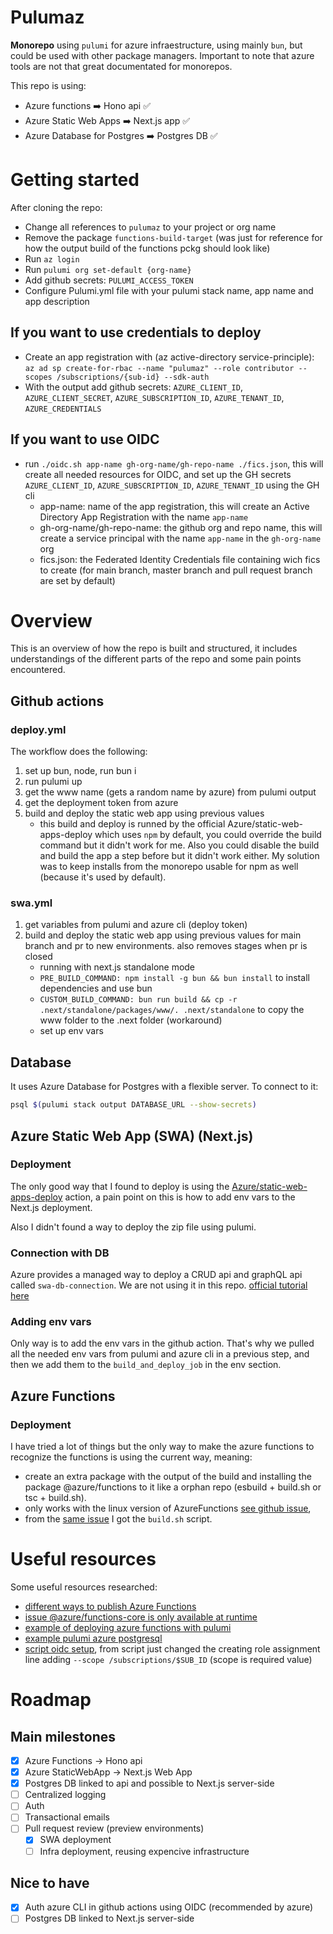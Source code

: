 # Pulumaz

**Monorepo** using `pulumi` for azure infraestructure, using mainly `bun`, but could be used with other package managers. 
Important to note that azure tools are not that great documentated for monorepos.

This repo is using:

- Azure functions ➡️ Hono api ✅
- Azure Static Web Apps ➡️ Next.js app ✅
- Azure Database for Postgres ➡️ Postgres DB ✅

# Getting started

After cloning the repo:

- Change all references to `pulumaz` to your project or org name
- Remove the package `functions-build-target` (was just for reference for how the output build of the functions pckg should look like)
- Run `az login`
- Run `pulumi org set-default {org-name}`
- Add github secrets: `PULUMI_ACCESS_TOKEN`
- Configure Pulumi.yml file with your pulumi stack name, app name and app description

## If you want to use credentials to deploy
- Create an app registration with (az active-directory service-principle): `az ad sp create-for-rbac --name "pulumaz" --role contributor --scopes /subscriptions/{sub-id} --sdk-auth`
- With the output add github secrets: `AZURE_CLIENT_ID`, `AZURE_CLIENT_SECRET`, `AZURE_SUBSCRIPTION_ID`, `AZURE_TENANT_ID`, `AZURE_CREDENTIALS`

## If you want to use OIDC
- run `./oidc.sh app-name gh-org-name/gh-repo-name ./fics.json`, this will create all needed resources for OIDC, and set up the GH secrets `AZURE_CLIENT_ID`, `AZURE_SUBSCRIPTION_ID`, `AZURE_TENANT_ID` using the GH cli
  - app-name: name of the app registration, this will create an Active Directory App Registration with the name `app-name`
  - gh-org-name/gh-repo-name: the github org and repo name, this will create a service principal with the name `app-name` in the `gh-org-name` org
  - fics.json: the Federated Identity Credentials file containing wich fics to create (for main branch, master branch and pull request branch are set by default)

# Overview

This is an overview of how the repo is built and structured, it includes understandings of the different parts of the repo and some pain points encountered.

## Github actions

### deploy.yml

The workflow does the following:

1. set up bun, node, run bun i
2. run pulumi up
3. get the www name (gets a random name by azure) from pulumi output
4. get the deployment token from azure
5. build and deploy the static web app using previous values
   - this build and deploy is runned by the official Azure/static-web-apps-deploy which uses `npm` by default, you could override the build command but it didn't work for me.
     Also you could disable the build and build the app a step before but it didn't work either. My solution was to keep installs from the monorepo usable for npm as well (because it's used by default).

### swa.yml

1. get variables from pulumi and azure cli (deploy token)
2. build and deploy the static web app using previous values for main branch and pr to new environments. also removes stages when pr is closed
    - running with next.js standalone mode
    - `PRE_BUILD_COMMAND: npm install -g bun && bun install` to install dependencies and use bun
    - `CUSTOM_BUILD_COMMAND: bun run build && cp -r .next/standalone/packages/www/. .next/standalone` to copy the www folder to the .next folder (workaround)
    - set up env vars

## Database

It uses Azure Database for Postgres with a flexible server. To connect to it:

```bash
psql $(pulumi stack output DATABASE_URL --show-secrets)
```

## Azure Static Web App (SWA) (Next.js)

### Deployment

The only good way that I found to deploy is using the [Azure/static-web-apps-deploy](https://github.com/Azure/static-web-apps-deploy) action, 
a pain point on this is how to add env vars to the Next.js deployment.

Also I didn't found a way to deploy the zip file using pulumi.

### Connection with DB

Azure provides a managed way to deploy a CRUD api and graphQL api called `swa-db-connection`. We are not using it in this repo. [official tutorial here](https://learn.microsoft.com/en-us/azure/static-web-apps/database-azure-sql?tabs=bash&pivots=static-web-apps-rest)

### Adding env vars

Only way is to add the env vars in the github action. That's why we pulled all the needed env vars from pulumi and azure cli in a previous step, and then we add them to the `build_and_deploy_job` in the env section.

## Azure Functions

### Deployment

I have tried a lot of things but the only way to make the azure functions to recognize the functions is using the current way, meaning:

- create an extra package with the output of the build and installing the package @azure/functions to it like a orphan repo (esbuild + build.sh or tsc + build.sh).
- only works with the linux version of AzureFunctions [see github issue](https://github.com/Azure/azure-functions-nodejs-library/issues/260#issuecomment-2133675709),
- from the [same issue](https://github.com/Azure/azure-functions-nodejs-library/issues/260#issuecomment-2241240564) I got the `build.sh` script.

# Useful resources

Some useful resources researched:

- [different ways to publish Azure Functions](https://stackoverflow.com/questions/59745819/different-ways-to-publish-azure-function)
- [issue @azure/functions-core is only available at runtime](https://github.com/microsoft/ApplicationInsights-node.js/issues/1102)
- [example of deploying azure functions with pulumi](https://tryzero.com/blog/deploying-azure-functions-with-pulumi-and-zero)
- [example pulumi azure postgresql](https://github.com/rgl/pulumi-typescript-azure-native-postgres)
- [script oidc setup](https://github.com/jongio/github-azure-oidc), from script just changed the creating role assignment line adding `--scope /subscriptions/$SUB_ID` (scope is required value)

# Roadmap

## Main milestones

- [x] Azure Functions -> Hono api
- [x] Azure StaticWebApp -> Next.js Web App
- [x] Postgres DB linked to api and possible to Next.js server-side
- [ ] Centralized logging
- [ ] Auth
- [ ] Transactional emails
- [ ] Pull request review (preview environments)
  - [x] SWA deployment
  - [ ] Infra deployment, reusing expencive infrastructure

## Nice to have

- [x] Auth azure CLI in github actions using OIDC (recommended by azure)
- [ ] Postgres DB linked to Next.js server-side
